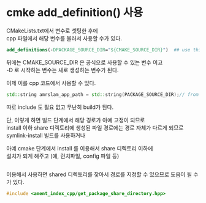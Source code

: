 # cmke add_definition() 사용

CMakeLists.txt에서 변수로 셋팅한 후에  
cpp 파일에서 해당 변수를 불러서 사용할 수가 있다.  

```cmake
add_definitions(-DPACKAGE_SOURCE_DIR="${CMAKE_SOURCE_DIR}")  ## use this variable in a source file
```
뒤에는 CMAKE_SOURCE_DIR 은 공식으로 사용할 수 있는 변수 이고  
-D 로 시작하는 변수는 새로 생성하는 변수가 된다.    

이제 이를 cpp 코드에서 사용할 수 있다.
```cpp
std::string amrslam_app_path = std::string(PACKAGE_SOURCE_DIR);// from a cmake definition
```

따로 include 도 필요 없고 무난히 build가 된다.  

단, 이렇게 하면 빌드 단계에서 해당 경로가 아예 고정이 되므로   
install 이하 share 디렉토리에 생성된 파일 경로에는 경로 자체가 다르게 되므로   
symlink-install 빌드를 사용하거나   

아예 cmake 단계에서 install 를 이용해서 share 디렉토리 이하에  
설치가 되게 해주고 (예, 런치파일, config 파일 등)  

```cmake

```

이용해서 사용하면 shared 디렉토리를 찾아서 경로를 지정할 수 있으므로 도움이 될 수가 있다.
```cpp
#include <ament_index_cpp/get_package_share_directory.hpp>
```


